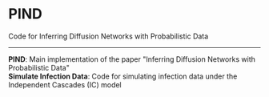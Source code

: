# PIND

Code for Inferring Diffusion Networks with Probabilistic Data

---

**PIND**: Main implementation of the paper "Inferring Diffusion Networks with Probabilistic Data"    
**Simulate Infection Data**: Code for simulating infection data under the Independent Cascades (IC) model
